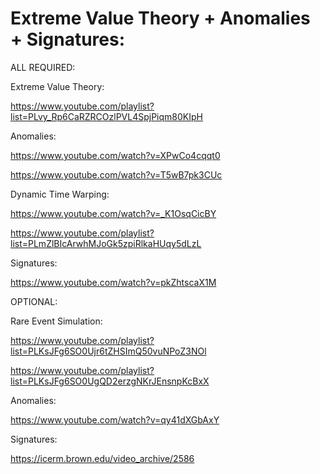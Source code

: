 # Extreme Value Theory + Anomalies + Signatures:

ALL REQUIRED:

Extreme Value Theory:

https://www.youtube.com/playlist?list=PLvy_Rp6CaRZRCOzlPVL4SpjPiqm80KIpH

Anomalies:

https://www.youtube.com/watch?v=XPwCo4cqqt0

https://www.youtube.com/watch?v=T5wB7pk3CUc

Dynamic Time Warping:

https://www.youtube.com/watch?v=_K1OsqCicBY

https://www.youtube.com/playlist?list=PLmZlBIcArwhMJoGk5zpiRlkaHUqy5dLzL

Signatures:

https://www.youtube.com/watch?v=pkZhtscaX1M

OPTIONAL:

Rare Event Simulation:

https://www.youtube.com/playlist?list=PLKsJFg6SO0Ujr6tZHSImQ50vuNPoZ3NOl

https://www.youtube.com/playlist?list=PLKsJFg6SO0UgQD2erzgNKrJEnsnpKcBxX

Anomalies:

https://www.youtube.com/watch?v=qy41dXGbAxY

Signatures:

https://icerm.brown.edu/video_archive/2586



